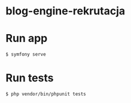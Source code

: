 # blog-engine-rekrutacja

# Run app
```
$ symfony serve
```
# Run tests
```
$ php vendor/bin/phpunit tests
```
